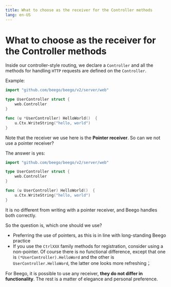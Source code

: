 ```yaml
---
title: What to choose as the receiver for the Controller methods
lang: en-US
---
```


# What to choose as the receiver for the Controller methods

Inside our controller-style routing, we declare a `Controller` and all the methods for handling `HTTP` requests are defined on the `Controller`.

Example: 

```go
import "github.com/beego/beego/v2/server/web"

type UserController struct {
	web.Controller
}

func (u *UserController) HelloWorld()  {
	u.Ctx.WriteString("hello, world")
}
```

Note that the receiver we use here is the **Pointer receiver**. So can we not use a pointer receiver?

The answer is yes:

```go
import "github.com/beego/beego/v2/server/web"

type UserController struct {
	web.Controller
}

func (u UserController) HelloWorld()  {
	u.Ctx.WriteString("hello, world")
}
```

It is no different from writing with a pointer receiver, and Beego handles both correctly.

So the question is, which one should we use? 
- Preferring the use of pointers, as this is in line with long-standing Beego practice 
- If you use the `CtrlXXX` family methods for registration, consider using a non-pointer. Of course there is no functional difference, except that one is `(*UserController).HelloWord` and the other is `UserController.HelloWord`, the latter one looks more refreshing；

For Beego, it is possible to use any receiver, **they do not differ in functionality**. The rest is a matter of elegance and personal preference.

